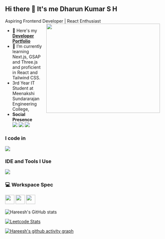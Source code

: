 ## Hi there 👋 It's me Dharun Kumar S H

Aspiring Frontend Developer | React Enthusiast
<img align="right" width="370" height="290" src="https://i.pinimg.com/originals/47/f0/34/47f0342cec72b800463bf003eac1257e.gif">
- 🔭 Here's my **[Developer Portfolio](https://dharunkumar.web.app/)**                                                 
- 🌱 I’m currently learning Next.js, GSAP and Three.js and proficient in React and Tailwind CSS.
- 3rd Year IT Student at Meenakshi Sundararajan Engineering College,
- **Social Presence**
<br /> [<img src="https://skillicons.dev/icons?i=twitter" />](https://x.com/DharunSH0302006) [<img src="https://skillicons.dev/icons?i=linkedin" />](https://www.linkedin.com/in/dharun-kumar-sh/)
 [<img src="https://skillicons.dev/icons?i=instagram" />](https://www.instagram.com/iam.dharunkumar/)

### I code in
<img src="https://skillicons.dev/icons?i=html,css,js,ts,react,nextjs,bootstrap,c,cpp,java,sass,tailwind,flask,nodejs,materialui,replit,mysql,mongodb,py,supabase" />

### IDE and Tools I Use
<img src="https://skillicons.dev/icons?i=vscode,windows,pycharm,vite,git,anaconda,eclipse,photoshop,androidstudio,github,gcp,gitlab,netlify,vercel,firebase"/>


### 💻 Workspace Spec
<img height="30" src="https://img.shields.io/badge/Macbook-Pro_M1-ED1C24?style=for-the-badge&logo=apple&logoColor=white"/> <img height="30" src="https://img.shields.io/badge/NVIDIA-GTX1650-76B900?style=for-the-badge&logo=nvidia&logoColor=white"/>  <img height="30" src="https://img.shields.io/badge/AMD-Ryzen_5_4600H-ED1C24?style=for-the-badge&logo=amd&logoColor=white"/> 

![Hareesh's GitHub stats](https://github-readme-stats.vercel.app/api?username=hareesh-r&theme=dark&show_icons=true&&hide=issues,contribs)

[![Leetcode Stats](https://leetcard.jacoblin.cool/hareeshprogrammer?ext=contest&theme=dark)](https://leetcode.com/hareeshprogrammer)

[![Hareesh's github activity graph](https://github-readme-activity-graph.vercel.app/graph?username=hareesh-r&bg_color=000000&color=ffffff&line=51f565&point=ffffff&area=true&hide_border=true)](https://github.com/ashutosh00710/github-readme-activity-graph)
